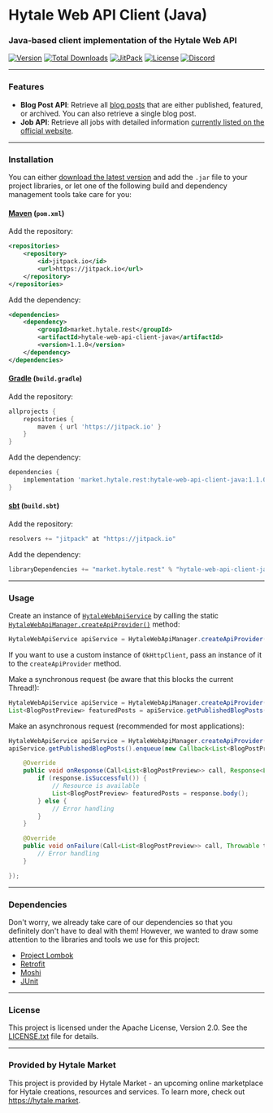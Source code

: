 # Hytale Web API Client (Java)
### Java-based client implementation of the Hytale Web API
[![Version](https://img.shields.io/github/release/HytaleMarket/hytale-web-api-client-java.svg?style=flat-square)](https://github.com/HytaleMarket/hytale-web-api-client-java/releases/latest) [![Total Downloads](https://img.shields.io/github/downloads/HytaleMarket/hytale-web-api-client-java/total.svg?style=flat-square)](https://github.com/HytaleMarket/hytale-web-api-client-java/releases) [![JitPack](https://jitpack.io/v/market.hytale/hytale-web-api-client-java.svg?style=flat-square)](https://jitpack.io/#market.hytale/hytale-web-api-client-java) [![License](https://img.shields.io/github/license/HytaleMarket/hytale-web-api-client-java.svg?style=flat-square)](https://github.com/HytaleMarket/hytale-web-api-client-java/LICENSE.txt) [![Discord](https://img.shields.io/discord/531173479282901002.svg?style=flat-square)](https://hytale.market/discord)

---

### Features
- **Blog Post API**:
  Retrieve all [blog posts](https://hytale.com/news) that are either published, featured, or archived. You can also retrieve a single blog post.
- **Job API**:
  Retrieve all jobs with detailed information [currently listed on the official website](https://hytale.com/jobs).

---

### Installation
You can either [download the latest version](https://github.com/HytaleMarket/hytale-web-api-client-java/releases/latest) and add the `.jar` file to your project libraries, or let one of the following build and dependency management tools take care for you:

#### [Maven](https://maven.apache.org/) (`pom.xml`)
Add the repository:
```xml
<repositories>
    <repository>
        <id>jitpack.io</id>
        <url>https://jitpack.io</url>
    </repository>
</repositories>
```
Add the dependency:
```xml
<dependencies>
    <dependency>
        <groupId>market.hytale.rest</groupId>
        <artifactId>hytale-web-api-client-java</artifactId>
        <version>1.1.0</version>
    </dependency>
</dependencies>
```

#### [Gradle](https://gradle.org/) (`build.gradle`)
Add the repository:
```gradle
allprojects {
    repositories {
        maven { url 'https://jitpack.io' }
    }
}
```
Add the dependency:
```gradle
dependencies {
    implementation 'market.hytale.rest:hytale-web-api-client-java:1.1.0'
}
```

#### [sbt](https://www.scala-sbt.org/) (`build.sbt`)
Add the repository:
```scala
resolvers += "jitpack" at "https://jitpack.io"
```
Add the dependency:
```scala
libraryDependencies += "market.hytale.rest" % "hytale-web-api-client-java" % "1.1.0" 
```

---

### Usage
Create an instance of [`HytaleWebApiService`](https://github.com/HytaleMarket/hytale-web-api-client-java/blob/master/src/main/java/market/hytale/game/api/web/HytaleWebApiService.java) by calling the static [`HytaleWebApiManager.createApiProvider()`](https://github.com/HytaleMarket/hytale-web-api-client-java/blob/master/src/main/java/market/hytale/game/api/web/HytaleWebApiManager.java#L31) method:
```java
HytaleWebApiService apiService = HytaleWebApiManager.createApiProvider();  
```
If you want to use a custom instance of `OkHttpClient`, pass an instance of it to the `createApiProvider` method.
&nbsp;

Make a synchronous request (be aware that this blocks the current Thread!):
```java
HytaleWebApiService apiService = HytaleWebApiManager.createApiProvider();  
List<BlogPostPreview> featuredPosts = apiService.getPublishedBlogPosts().execute().body();
```

Make an asynchronous request (recommended for most applications):
```java
HytaleWebApiService apiService = HytaleWebApiManager.createApiProvider();  
apiService.getPublishedBlogPosts().enqueue(new Callback<List<BlogPostPreview>>() {

    @Override
    public void onResponse(Call<List<BlogPostPreview>> call, Response<List<BlogPostPreview>> response) {
        if (response.isSuccessful()) {
            // Resource is available
            List<BlogPostPreview> featuredPosts = response.body();
        } else {
            // Error handling
        }
    }

    @Override
    public void onFailure(Call<List<BlogPostPreview>> call, Throwable t) {
        // Error handling
    }

});
```

---

### Dependencies
Don't worry, we already take care of our dependencies so that you definitely don't have to deal with them! However, we wanted to draw some attention to the libraries and tools we use for this project:
- [Project Lombok](https://projectlombok.org/)
- [Retrofit](https://square.github.io/retrofit/)
- [Moshi](https://github.com/square/moshi)
- [JUnit](https://junit.org/junit5/)

---

### License
This project is licensed under the Apache License, Version 2.0. See the [LICENSE.txt](https://github.com/HytaleMarket/hytale-web-api-client-java/blob/master/LICENSE.txt) file for details.

---

### Provided by Hytale Market
This project is provided by Hytale Market - an upcoming online marketplace for Hytale creations, resources and services. To learn more, check out https://hytale.market.
